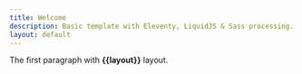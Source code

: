```yaml
---
title: Welcome
description: Basic template with Eleventy, LiquidJS & Sass processing.
layout: default
---
```


The first paragraph with **{{layout}}** layout.